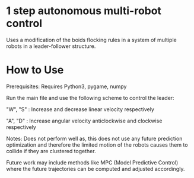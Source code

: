 # 1 step autonomous multi-robot control
Uses a modification of the boids flocking rules in a system of multiple robots in a leader-follower structure. 


# How to Use
Prerequisites: Requires Python3, pygame, numpy

Run the main file and use the following scheme to control the leader:

"W", "S" : Increase and decrease linear velocity respectively

"A", "D" : Increase angular velocity anticlockwise and clockwise respectively

Notes: Does not perform well as, this does not use any future prediction optimization and therefore the limited motion of the robots causes them to collide if they are clustered together.

Future work may include methods like MPC (Model Predictive Control) where the future trajectories can be computed and adjusted accordingly.  

